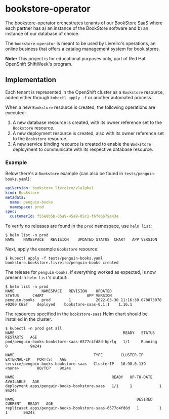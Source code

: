 # bookstore-operator

The bookstore-operator orchestrates tenants of our BookStore SaaS where each partner has a) an
instance of the BookStore software and b) an instance of our database of choice.

The `bookstore-operator` is meant to be used by Livreiro's operations, an online business that offers
a catalog management system for book stores.

**Note:** This project is for educational purposes only, part of Red Hat OpenShift ShiftWeek's program.

## Implementation

Each tenant is represented in the OpenShift cluster as a `Bookstore` resource, added either through
`kubectl apply -f` or another automated process.

When a new `Bookstore` resource is created, the following operations are executed:

1. A new database resource is created, with its owner reference set to the `Bookstore` resource.
2. A new deployment resource is created, also with its owner reference set to the `Bookstore`
   resource.
3. A new service binding resource is created to enable the `Bookstore` deployment to communicate with
   its respective database resource.

### Example

Below there's a `Bookstore` example (can also be found in `tests/penguin-books.yaml`):

``` yaml
apiVersion: bookstore.livreiro/v1alpha1
kind: Bookstore
metadata:
  name: penguin-books
  namespace: prod
spec:
  customerId: f55e8b5b-05a9-45a9-85c1-f6fe6679a43e
```

To verify no releases are found in the `prod` namespace, use `helm list`:

``` shell
$ helm list -n prod
NAME	NAMESPACE	REVISION	UPDATED	STATUS	CHART	APP VERSION
```

Next, apply the example `Bookstore` resource:

``` shell
$ kubectl apply -f tests/penguin-books.yaml 
bookstore.bookstore.livreiro/penguin-books created
```

The release for `penguin-books`, if everything worked as expected, is now present in `helm list`'s
output:

``` shell
$ helm list -n prod
NAME         	NAMESPACE	REVISION	UPDATED                                 	STATUS  	CHART               	APP VERSION
penguin-books	prod     	1       	2022-03-30 11:16:30.078873078 +0200 CEST	deployed	bookstore-saas-0.1.1	1.16.1
```

The resources specified in the `bookstore-saas` Helm chart should be installed in the cluster.

``` shell
$ kubectl -n prod get all 
NAME                                                READY   STATUS    RESTARTS   AGE
pod/penguin-books-bookstore-saas-6577c4fd8d-hprlq   1/1     Running   0          9m24s

NAME                                   TYPE        CLUSTER-IP    EXTERNAL-IP   PORT(S)   AGE
service/penguin-books-bookstore-saas   ClusterIP   10.98.0.139   <none>        80/TCP    9m24s

NAME                                           READY   UP-TO-DATE   AVAILABLE   AGE
deployment.apps/penguin-books-bookstore-saas   1/1     1            1           9m24s

NAME                                                      DESIRED   CURRENT   READY   AGE
replicaset.apps/penguin-books-bookstore-saas-6577c4fd8d   1         1         1       9m24s
```
